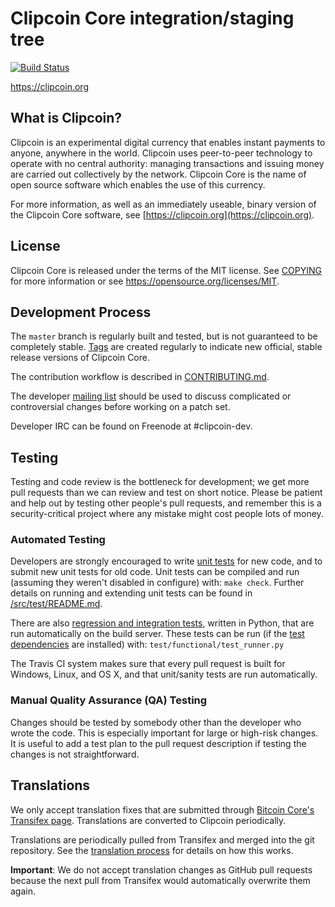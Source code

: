 Clipcoin Core integration/staging tree
=====================================

[![Build Status](https://travis-ci.org/clipcoin-project/clipcoin.svg?branch=master)](https://travis-ci.org/clipcoin-project/clipcoin)

https://clipcoin.org

What is Clipcoin?
----------------

Clipcoin is an experimental digital currency that enables instant payments to
anyone, anywhere in the world. Clipcoin uses peer-to-peer technology to operate
with no central authority: managing transactions and issuing money are carried
out collectively by the network. Clipcoin Core is the name of open source
software which enables the use of this currency.

For more information, as well as an immediately useable, binary version of
the Clipcoin Core software, see [https://clipcoin.org](https://clipcoin.org).

License
-------

Clipcoin Core is released under the terms of the MIT license. See [COPYING](COPYING) for more
information or see https://opensource.org/licenses/MIT.

Development Process
-------------------

The `master` branch is regularly built and tested, but is not guaranteed to be
completely stable. [Tags](https://github.com/clipcoin-project/clipcoin/tags) are created
regularly to indicate new official, stable release versions of Clipcoin Core.

The contribution workflow is described in [CONTRIBUTING.md](CONTRIBUTING.md).

The developer [mailing list](https://groups.google.com/forum/#!forum/clipcoin-dev)
should be used to discuss complicated or controversial changes before working
on a patch set.

Developer IRC can be found on Freenode at #clipcoin-dev.

Testing
-------

Testing and code review is the bottleneck for development; we get more pull
requests than we can review and test on short notice. Please be patient and help out by testing
other people's pull requests, and remember this is a security-critical project where any mistake might cost people
lots of money.

### Automated Testing

Developers are strongly encouraged to write [unit tests](src/test/README.md) for new code, and to
submit new unit tests for old code. Unit tests can be compiled and run
(assuming they weren't disabled in configure) with: `make check`. Further details on running
and extending unit tests can be found in [/src/test/README.md](/src/test/README.md).

There are also [regression and integration tests](/test), written
in Python, that are run automatically on the build server.
These tests can be run (if the [test dependencies](/test) are installed) with: `test/functional/test_runner.py`

The Travis CI system makes sure that every pull request is built for Windows, Linux, and OS X, and that unit/sanity tests are run automatically.

### Manual Quality Assurance (QA) Testing

Changes should be tested by somebody other than the developer who wrote the
code. This is especially important for large or high-risk changes. It is useful
to add a test plan to the pull request description if testing the changes is
not straightforward.

Translations
------------

We only accept translation fixes that are submitted through [Bitcoin Core's Transifex page](https://www.transifex.com/projects/p/bitcoin/).
Translations are converted to Clipcoin periodically.

Translations are periodically pulled from Transifex and merged into the git repository. See the
[translation process](doc/translation_process.md) for details on how this works.

**Important**: We do not accept translation changes as GitHub pull requests because the next
pull from Transifex would automatically overwrite them again.
